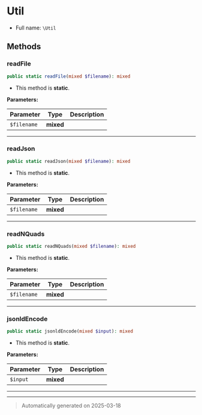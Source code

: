 
# Util





* Full name: `\Util`




## Methods


### readFile



```php
public static readFile(mixed $filename): mixed
```



* This method is **static**.




**Parameters:**

| Parameter | Type | Description |
|-----------|------|-------------|
| `$filename` | **mixed** |  |





***

### readJson



```php
public static readJson(mixed $filename): mixed
```



* This method is **static**.




**Parameters:**

| Parameter | Type | Description |
|-----------|------|-------------|
| `$filename` | **mixed** |  |





***

### readNQuads



```php
public static readNQuads(mixed $filename): mixed
```



* This method is **static**.




**Parameters:**

| Parameter | Type | Description |
|-----------|------|-------------|
| `$filename` | **mixed** |  |





***

### jsonldEncode



```php
public static jsonldEncode(mixed $input): mixed
```



* This method is **static**.




**Parameters:**

| Parameter | Type | Description |
|-----------|------|-------------|
| `$input` | **mixed** |  |





***


***
> Automatically generated on 2025-03-18

